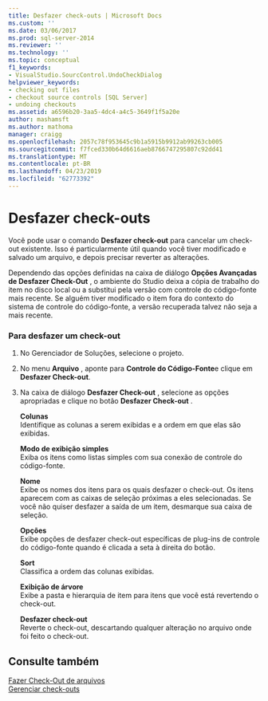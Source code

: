 ```yaml
---
title: Desfazer check-outs | Microsoft Docs
ms.custom: ''
ms.date: 03/06/2017
ms.prod: sql-server-2014
ms.reviewer: ''
ms.technology: ''
ms.topic: conceptual
f1_keywords:
- VisualStudio.SourcControl.UndoCheckDialog
helpviewer_keywords:
- checking out files
- checkout source controls [SQL Server]
- undoing checkouts
ms.assetid: a6596b20-3aa5-4dc4-a4c5-3649f1f5a20e
author: mashamsft
ms.author: mathoma
manager: craigg
ms.openlocfilehash: 2057c78f953645c9b1a5915b9912ab99263cb005
ms.sourcegitcommit: f7fced330b64d6616aeb8766747295807c92dd41
ms.translationtype: MT
ms.contentlocale: pt-BR
ms.lasthandoff: 04/23/2019
ms.locfileid: "62773392"
---
```

# <a name="undo-checkouts"></a>Desfazer check-outs
  Você pode usar o comando **Desfazer check-out** para cancelar um check-out existente. Isso é particularmente útil quando você tiver modificado e salvado um arquivo, e depois precisar reverter as alterações.  
  
 Dependendo das opções definidas na caixa de diálogo **Opções Avançadas de Desfazer Check-Out** , o ambiente do Studio deixa a cópia de trabalho do item no disco local ou a substitui pela versão com controle do código-fonte mais recente. Se alguém tiver modificado o item fora do contexto do sistema de controle do código-fonte, a versão recuperada talvez não seja a mais recente.  
  
### <a name="to-undo-a-checkout"></a>Para desfazer um check-out  
  
1.  No Gerenciador de Soluções, selecione o projeto.  
  
2.  No menu **Arquivo** , aponte para **Controle do Código-Fonte**e clique em **Desfazer Check-out**.  
  
3.  Na caixa de diálogo **Desfazer Check-out** , selecione as opções apropriadas e clique no botão **Desfazer Check-out** .  
  
     **Colunas**  
     Identifique as colunas a serem exibidas e a ordem em que elas são exibidas.  
  
     **Modo de exibição simples**  
     Exiba os itens como listas simples com sua conexão de controle do código-fonte.  
  
     **Nome**  
     Exibe os nomes dos itens para os quais desfazer o check-out. Os itens aparecem com as caixas de seleção próximas a eles selecionadas. Se você não quiser desfazer a saída de um item, desmarque sua caixa de seleção.  
  
     **Opções**  
     Exibe opções de desfazer check-out específicas de plug-ins de controle do código-fonte quando é clicada a seta à direita do botão.  
  
     **Sort**  
     Classifica a ordem das colunas exibidas.  
  
     **Exibição de árvore**  
     Exibe a pasta e hierarquia de item para itens que você está revertendo o check-out.  
  
     **Desfazer check-out**  
     Reverte o check-out, descartando qualquer alteração no arquivo onde foi feito o check-out.  
  
## <a name="see-also"></a>Consulte também  
 [Fazer Check-Out de arquivos](../../2014/database-engine/check-out-files.md)   
 [Gerenciar check-outs](../../2014/database-engine/manage-checkouts.md)  
  
  
